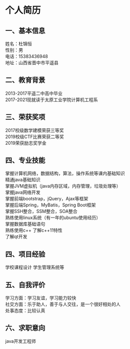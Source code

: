 # 个人简历
## 一、基本信息
姓名：杜锦恒  
性别：男  
电话：15383436948  
地址：山西省晋中市平遥县  
## 二、教育背景 
2013-2017平遥二中高中毕业    
2017-2021现就读于太原工业学院计算机工程系  
## 三、荣获奖项
2017校级数学建模荣获三等奖  
2019校级CTF比赛荣获二等奖  
2019荣获励志奖学金
## 四、专业技能
掌握计算机网络，数据结构，算法，操作系统等课内基础知识  
精通java基础知识  
掌握JVM虚拟机（java内存区域，内存管理，垃圾处理等）  
掌握java网络开发  
掌握前端bootstrap，jQuery，Ajax等框架  
掌握后端Spring，MyBatis，Spring Boot框架  
掌握SSH整合，SSM整合，SOA整合  
熟练使用linux系统（有一年的ubuntu使用经历）  
掌握数据库基础语句  
熟练使用c++ 了解c++11特性  
了解qt开发
## 四、项目经验
学校课程设计 学生管理系统等
## 五、自我评价
学习方面：学习友谊，学习能力较快  
社交方面：乐于助人，善于与人交往，是一个很好相处的人  
处事态度：比较认真
## 六、求职意向
java开发工程师
